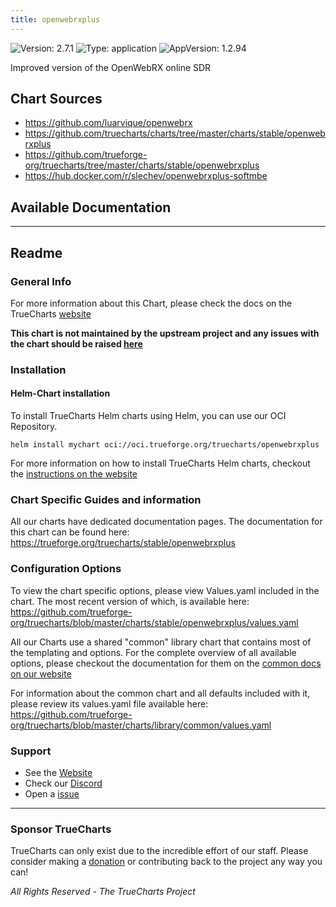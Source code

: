 ```yaml
---
title: openwebrxplus
---
```


![Version: 2.7.1](https://img.shields.io/badge/Version-2.7.1-informational?style=flat-square) ![Type: application](https://img.shields.io/badge/Type-application-informational?style=flat-square) ![AppVersion: 1.2.94](https://img.shields.io/badge/AppVersion-1.2.94-informational?style=flat-square)

Improved version of the OpenWebRX online SDR

## Chart Sources

- https://github.com/luarvique/openwebrx
- https://github.com/truecharts/charts/tree/master/charts/stable/openwebrxplus
- https://github.com/trueforge-org/truecharts/tree/master/charts/stable/openwebrxplus
- https://hub.docker.com/r/slechev/openwebrxplus-softmbe

## Available Documentation



---

## Readme


### General Info

For more information about this Chart, please check the docs on the TrueCharts [website](https://trueforge.org/truecharts/stable/openwebrxplus)

**This chart is not maintained by the upstream project and any issues with the chart should be raised [here](https://github.com/trueforge-org/truecharts/issues/new/choose)**

### Installation

#### Helm-Chart installation

To install TrueCharts Helm charts using Helm, you can use our OCI Repository.

`helm install mychart oci://oci.trueforge.org/truecharts/openwebrxplus`

For more information on how to install TrueCharts Helm charts, checkout the [instructions on the website](https://trueforge.org/truecharts/guides/)

### Chart Specific Guides and information

All our charts have dedicated documentation pages.
The documentation for this chart can be found here:
https://trueforge.org/truecharts/stable/openwebrxplus

### Configuration Options

To view the chart specific options, please view Values.yaml included in the chart.
The most recent version of which, is available here: https://github.com/trueforge-org/truecharts/blob/master/charts/stable/openwebrxplus/values.yaml

All our Charts use a shared "common" library chart that contains most of the templating and options.
For the complete overview of all available options, please checkout the documentation for them on the [common docs on our website](https://trueforge.org/truecharts-common/)

For information about the common chart and all defaults included with it, please review its values.yaml file available here: https://github.com/trueforge-org/truecharts/blob/master/charts/library/common/values.yaml

### Support

- See the [Website](https://truecharts.org)
- Check our [Discord](https://discord.gg/tVsPTHWTtr)
- Open a [issue](https://github.com/trueforge-org/truecharts/issues/new/choose)

---

### Sponsor TrueCharts

TrueCharts can only exist due to the incredible effort of our staff.
Please consider making a [donation](https://trueforge.org/general/sponsor/) or contributing back to the project any way you can!

_All Rights Reserved - The TrueCharts Project_
